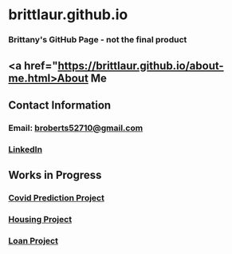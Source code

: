 # brittlaur.github.io

### Brittany's GitHub Page - not the final product

## <a href="https://brittlaur.github.io/about-me.html>About Me</a>

## Contact Information
### Email: broberts52710@gmail.com
### <a href="https://www.linkedin.com/in/brittany-roberts-699905ba/">LinkedIn</a>

## Works in Progress

### <a href="https://github.com/brittlaur/dsc450-Covid-Project">Covid Prediction Project</a>
### <a href="https://github.com/brittlaur/dsc450-Housing-Project">Housing Project</a>
### <a href="https://github.com/brittlaur/dsc450-Loan-Project">Loan Project</a>
